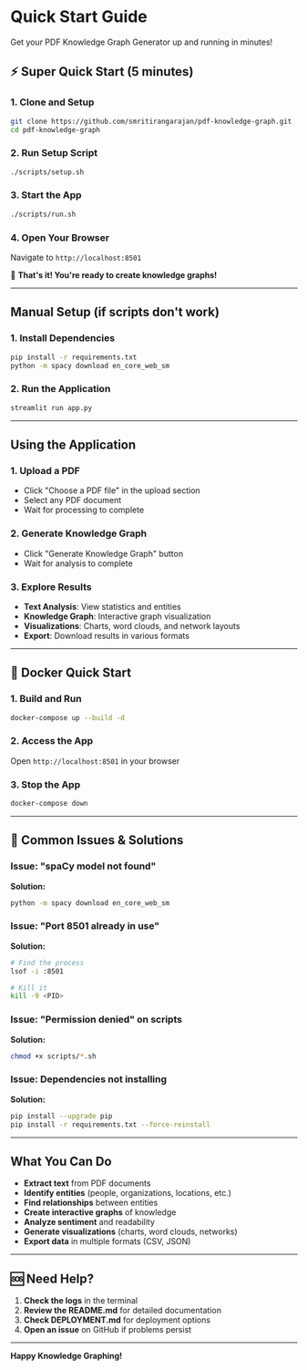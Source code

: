 # Quick Start Guide

Get your PDF Knowledge Graph Generator up and running in minutes!

## ⚡ Super Quick Start (5 minutes)

### 1. Clone and Setup
```bash
git clone https://github.com/smritirangarajan/pdf-knowledge-graph.git
cd pdf-knowledge-graph
```

### 2. Run Setup Script
```bash
./scripts/setup.sh
```

### 3. Start the App
```bash
./scripts/run.sh
```

### 4. Open Your Browser
Navigate to `http://localhost:8501`

🎉 **That's it! You're ready to create knowledge graphs!**

---

## Manual Setup (if scripts don't work)

### 1. Install Dependencies
```bash
pip install -r requirements.txt
python -m spacy download en_core_web_sm
```

### 2. Run the Application
```bash
streamlit run app.py
```

---

## Using the Application

### 1. Upload a PDF
- Click "Choose a PDF file" in the upload section
- Select any PDF document
- Wait for processing to complete

### 2. Generate Knowledge Graph
- Click "Generate Knowledge Graph" button
- Wait for analysis to complete

### 3. Explore Results
- **Text Analysis**: View statistics and entities
- **Knowledge Graph**: Interactive graph visualization
- **Visualizations**: Charts, word clouds, and network layouts
- **Export**: Download results in various formats

---

## 🐳 Docker Quick Start

### 1. Build and Run
```bash
docker-compose up --build -d
```

### 2. Access the App
Open `http://localhost:8501` in your browser

### 3. Stop the App
```bash
docker-compose down
```

---

## 🚨 Common Issues & Solutions

### Issue: "spaCy model not found"
**Solution:**
```bash
python -m spacy download en_core_web_sm
```

### Issue: "Port 8501 already in use"
**Solution:**
```bash
# Find the process
lsof -i :8501

# Kill it
kill -9 <PID>
```

### Issue: "Permission denied" on scripts
**Solution:**
```bash
chmod +x scripts/*.sh
```

### Issue: Dependencies not installing
**Solution:**
```bash
pip install --upgrade pip
pip install -r requirements.txt --force-reinstall
```

---

## What You Can Do

- **Extract text** from PDF documents
- **Identify entities** (people, organizations, locations, etc.)
- **Find relationships** between entities
- **Create interactive graphs** of knowledge
- **Analyze sentiment** and readability
- **Generate visualizations** (charts, word clouds, networks)
- **Export data** in multiple formats (CSV, JSON)

---

## 🆘 Need Help?

1. **Check the logs** in the terminal
2. **Review the README.md** for detailed documentation
3. **Check DEPLOYMENT.md** for deployment options
4. **Open an issue** on GitHub if problems persist

---

**Happy Knowledge Graphing!**
